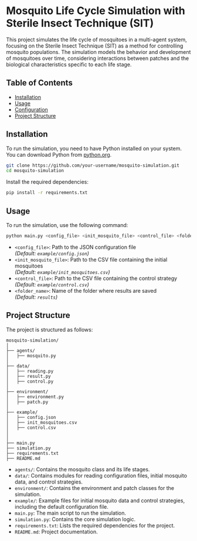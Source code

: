 # Mosquito Life Cycle Simulation with Sterile Insect Technique (SIT)

This project simulates the life cycle of mosquitoes in a multi-agent system, focusing on the Sterile Insect Technique (SIT) as a method for controlling mosquito populations. The simulation models the behavior and development of mosquitoes over time, considering interactions between patches and the biological characteristics specific to each life stage.

## Table of Contents

- [Installation](#installation)
- [Usage](#usage)
- [Configuration](#configuration)
- [Project Structure](#project-structure)

## Installation

To run the simulation, you need to have Python installed on your system. You can download Python from [python.org](https://www.python.org/).


```bash
git clone https://github.com/your-username/mosquito-simulation.git
cd mosquito-simulation
```

Install the required dependencies:

```bash
pip install -r requirements.txt
```

## Usage

To run the simulation, use the following command:

```bash
python main.py <config_file> <init_mosquito_file> <control_file> <folder_name>
```

- `<config_file>`: Path to the JSON configuration file  
  _(Default: `example/config.json`)_
- `<init_mosquito_file>`: Path to the CSV file containing the initial mosquitoes  
  _(Default: `example/init_mosquitoes.csv`)_
- `<control_file>`: Path to the CSV file containing the control strategy  
  _(Default: `example/control.csv`)_
- `<folder_name>`: Name of the folder where results are saved  
  _(Default: `results`)_

## Project Structure

The project is structured as follows:


```
mosquito-simulation/
│
├── agents/
│   ├── mosquito.py
│
├── data/
│   ├── reading.py
│   ├── result.py
│   ├── control.py
│
├── environment/
│   ├── environment.py
│   ├── patch.py
│
├── example/
│   ├── config.json
│   ├── init_mosquitoes.csv
│   ├── control.csv
│
│
├── main.py
├── simulation.py
├── requirements.txt
├── README.md
```

- `agents/`: Contains the mosquito class and its life stages.
- `data/`: Contains modules for reading configuration files, initial mosquito data, and control strategies.
- `environment/`: Contains the environment and patch classes for the simulation.
- `example/`: Example files for initial mosquito data and control strategies, including the default configuration file.
- `main.py`: The main script to run the simulation.
- `simulation.py`: Contains the core simulation logic.
- `requirements.txt`: Lists the required dependencies for the project.
- `README.md`: Project documentation.
